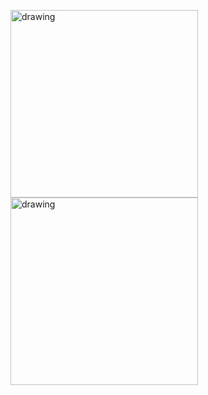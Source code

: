 <img src="https://media1.tenor.com/m/bV0GGiVofP8AAAAd/analise.gif" alt="drawing" width="300"/> <img src="https://media1.tenor.com/m/GS3glUNc6-YAAAAC/dice.gif" alt="drawing" width="300"/>

